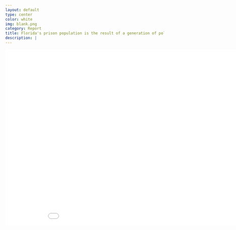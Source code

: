 ```yaml
---
layout: default
type: center
color: white
img: blank.png
category: Report
title: Florida's prison population is the result of a generation of policy decisions - some with unintended consequences.
description: |
---
```

<iframe src="DataVisualizations/intotimer.html" height='560' width='960' frameborder='0' scrolling='no'></iframe>
